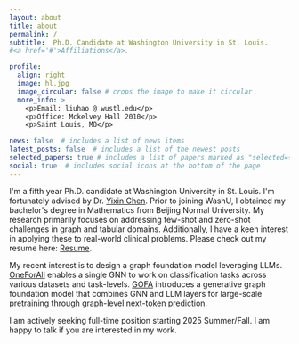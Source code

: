```yaml
---
layout: about
title: about
permalink: /
subtitle:  Ph.D. Candidate at Washington University in St. Louis.
#<a href='#'>Affiliations</a>.

profile:
  align: right
  image: hl.jpg
  image_circular: false # crops the image to make it circular
  more_info: >
    <p>Email: liuhao @ wustl.edu</p>
    <p>Office: Mckelvey Hall 2010</p>
    <p>Saint Louis, MO</p>

news: false  # includes a list of news items
latest_posts: false  # includes a list of the newest posts
selected_papers: true # includes a list of papers marked as "selected={true}"
social: true  # includes social icons at the bottom of the page
---
```


I'm a fifth year Ph.D. candidate at Washington University in St. Louis.  I'm fortunately advised by Dr. [Yixin Chen](https://www.cse.wustl.edu/~yixin.chen/). Prior to joining WashU, I obtained my bachelor's degree in Mathematics from Beijing Normal University. My research primarily focuses on addressing few-shot and zero-shot challenges in graph and tabular domains. Additionally, I have a keen interest in applying these to real-world clinical problems. Please check out my resume here: [Resume](/assets/pdf/Resume_of_Hao_Liu.pdf).

My recent interest is to design a graph foundation model leveraging LLMs. [OneForAll](https://arxiv.org/abs/2310.00149) enables a single GNN to work on classification tasks across various datasets and task-levels. [GOFA](https://arxiv.org/pdf/2407.09709) introduces a generative graph foundation model that combines GNN and LLM layers for large-scale pretraining through graph-level next-token prediction.

I am actively seeking full-time position starting 2025 Summer/Fall. I am happy to talk if you are interested in my work.



[//]: # (Write your biography here. Tell the world about yourself. Link to your favorite [subreddit]&#40;http://reddit.com&#41;. You can put a picture in, too. The code is already in, just name your picture `prof_pic.jpg` and put it in the `img/` folder.)

[//]: # ()
[//]: # (Put your address / P.O. box / other info right below your picture. You can also disable any of these elements by editing `profile` property of the YAML header of your `_pages/about.md`. Edit `_bibliography/papers.bib` and Jekyll will render your [publications page]&#40;/al-folio/publications/&#41; automatically.)

[//]: # ()
[//]: # (Link to your social media connections, too. This theme is set up to use [Font Awesome icons]&#40;https://fontawesome.com/&#41; and [Academicons]&#40;https://jpswalsh.github.io/academicons/&#41;, like the ones below. Add your Facebook, Twitter, LinkedIn, Google Scholar, or just disable all of them.)

